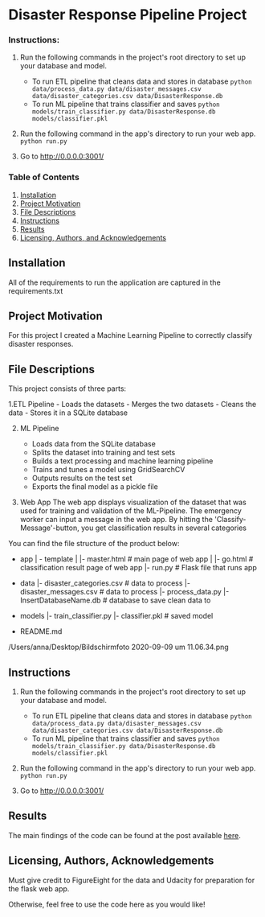 # Disaster Response Pipeline Project

### Instructions:
1. Run the following commands in the project's root directory to set up your database and model.

    - To run ETL pipeline that cleans data and stores in database
        `python data/process_data.py data/disaster_messages.csv data/disaster_categories.csv data/DisasterResponse.db`
    - To run ML pipeline that trains classifier and saves
        `python models/train_classifier.py data/DisasterResponse.db models/classifier.pkl`

2. Run the following command in the app's directory to run your web app.
    `python run.py`

3. Go to http://0.0.0.0:3001/


### Table of Contents

1. [Installation](#installation)
2. [Project Motivation](#motivation)
3. [File Descriptions](#files)
4. [Instructions](#instructions)
5. [Results](#results)
6. [Licensing, Authors, and Acknowledgements](#licensing)

## Installation <a name="installation"></a>

All of the requirements to run the application are captured in the requirements.txt


## Project Motivation<a name="motivation"></a>

For this project I created a Machine Learning Pipeline to correctly classify disaster responses.



## File Descriptions <a name="files"></a>

This project consists of three parts:

1.ETL Pipeline
    - Loads the datasets
    - Merges the two datasets
    - Cleans the data
    - Stores it in a SQLite database

2. ML Pipeline
    - Loads data from the SQLite database
    - Splits the dataset into training and test sets
    - Builds a text processing and machine learning pipeline
    - Trains and tunes a model using GridSearchCV
    - Outputs results on the test set
    - Exports the final model as a pickle file
    
3. Web App
    The web app displays visualization of the dataset that was used for training and validation of the ML-Pipeline.
    The emergency worker can input a message in the web app. By hitting the 'Classify-Message'-button, you get classification results in several categories


You can find the file structure of the product below:
- app
| - template
| |- master.html  # main page of web app
| |- go.html  # classification result page of web app
|- run.py  # Flask file that runs app

- data
|- disaster_categories.csv  # data to process 
|- disaster_messages.csv  # data to process
|- process_data.py
|- InsertDatabaseName.db   # database to save clean data to

- models
|- train_classifier.py
|- classifier.pkl  # saved model 

- README.md

<a name="results"></a>/Users/anna/Desktop/Bildschirmfoto 2020-09-09 um 11.06.34.png 


## Instructions<a name="results"></a>

1. Run the following commands in the project's root directory to set up your database and model.

    - To run ETL pipeline that cleans data and stores in database
        `python data/process_data.py data/disaster_messages.csv data/disaster_categories.csv data/DisasterResponse.db`
    - To run ML pipeline that trains classifier and saves
        `python models/train_classifier.py data/DisasterResponse.db models/classifier.pkl`

2. Run the following command in the app's directory to run your web app.
    `python run.py`

3. Go to http://0.0.0.0:3001/

## Results<a name="results"></a>

The main findings of the code can be found at the post available [here](https://medium.com/@annatrumm/how-tech-makes-women-close-the-gender-pay-gap-2b306de4b965?sk=61e0c51593b98564e5805ad02f2eafcc).

## Licensing, Authors, Acknowledgements<a name="licensing"></a>

Must give credit to FigureEight for the data and Udacity for preparation for the flask web app.

Otherwise, feel free to use the code here as you would like! 